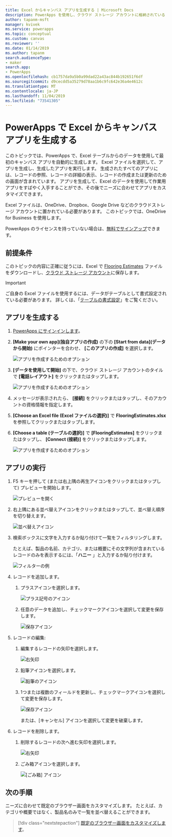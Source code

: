 ```yaml
---
title: Excel からキャンバス アプリを生成する | Microsoft Docs
description: PowerApps を使用し、クラウド ストレージ アカウントに格納されている Excel ファイルを使用して自動的にキャンバス アプリを生成する
author: tapanm-msft
manager: kvivek
ms.service: powerapps
ms.topic: conceptual
ms.custom: canvas
ms.reviewer: ''
ms.date: 01/14/2019
ms.author: tapanm
search.audienceType:
- maker
search.app:
- PowerApps
ms.openlocfilehash: cb1757da9a5b0a99dad22a43ac844b192651f6df
ms.sourcegitcommit: d9cecdd5a35279d78aa1b6c9fc642e36a4e4612c
ms.translationtype: MT
ms.contentlocale: ja-JP
ms.lasthandoff: 11/04/2019
ms.locfileid: "73541305"
---
```

# <a name="generate-a-canvas-app-from-excel-in-powerapps"></a>PowerApps で Excel からキャンバス アプリを生成する

このトピックでは、PowerApps で、Excel テーブルからのデータを使用して最初のキャンバス アプリを自動的に生成します。 Excel ファイルを選択して、アプリを生成し、生成したアプリを実行します。 生成されたすべてのアプリには、レコードの参照、レコードの詳細の表示、レコードの作成または更新のための画面が含まれています。 アプリを生成して、Excel のデータを使用して作業用アプリをすばやく入手することができ、その後でニーズに合わせてアプリをカスタマイズできます。 

Excel ファイルは、OneDrive、Dropbox、Google Drive などのクラウドストレージ アカウントに置かれている必要があります。 このトピックでは、OneDrive for Business を使用します。

PowerApps のライセンスを持っていない場合は、[無料でサインアップ](../signup-for-powerapps.md)できます。

## <a name="prerequisites"></a>前提条件

このトピックの内容に正確に従うには、Excel で [Flooring Estimates](https://az787822.vo.msecnd.net/documentation/get-started-from-data/FlooringEstimates.xlsx) ファイルをダウンロードし、[クラウド ストレージ アカウント](connections/cloud-storage-blob-connections.md)に保存します。

> [!IMPORTANT]
> ご自身の Excel ファイルを使用するには、データがテーブルとして書式設定されている必要があります。 詳しくは、「[テーブルの書式設定](how-to-excel-tips.md)」をご覧ください。 

## <a name="generate-the-app"></a>アプリを生成する

1. [PowerApps にサインインします](https://make.powerapps.com?utm_source=padocs&utm_medium=linkinadoc&utm_campaign=referralsfromdoc)。

1. **[Make your own app]\(独自アプリの作成\)** の下の **[Start from data]\(データから開始\)** にポインターを合わせ、 **[このアプリの作成]** を選択します。

    ![アプリを作成するためのオプション](./media/get-started-create-from-data/start-from-data.png)

1. **[データを使用して開始]** の下で、クラウド ストレージ アカウントのタイルで **[電話レイアウト]** をクリックまたはタップします。

    ![アプリを作成するためのオプション](./media/get-started-create-from-data/odfb-tile.png)

1. メッセージが表示されたら、 **[接続]** をクリックまたはタップし、そのアカウントの資格情報を指定します。

1. **[Choose an Excel file (Excel ファイルの選択)]** で **FlooringEstimates.xlsx** を参照してクリックまたはタップします。 

1. **[Choose a table (テーブルの選択)]** で **[FlooringEstimates]** をクリックまたはタップし、 **[Connect (接続)]** をクリックまたはタップします。

    ![アプリを作成するためのオプション](./media/get-started-create-from-data/choose-table.png)

## <a name="run-the-app"></a>アプリの実行

1. F5 キーを押して (または右上隅の再生アイコンをクリックまたはタップして) プレビューを開始します。

    ![プレビューを開く](./media/get-started-create-from-data/open-preview.png)

1. 右上隅にある並べ替えアイコンをクリックまたはタップして、並べ替え順序を切り替えます。

    ![並べ替えアイコン](./media/get-started-create-from-data/sort-icon.png)

1. 検索ボックスに文字を入力するか貼り付けて一覧をフィルタリングします。

    たとえば、製品の名前、カテゴリ、または概要にその文字列が含まれているレコードのみを表示するには、「**ハニー** 」と入力するか貼り付けます。

    ![フィルターの例](./media/get-started-create-from-data/filter-example.png)

1. レコードを追加します。

    1. プラスアイコンを選択します。

        ![プラス記号のアイコン](./media/get-started-create-from-data/plus-icon.png)

    1. 任意のデータを追加し、チェックマークアイコンを選択して変更を保存します。

        ![保存アイコン](./media/get-started-create-from-data/save-icon.png)

1. レコードの編集:

    1. 編集するレコードの矢印を選択します。

        ![右矢印](./media/get-started-create-from-data/next-arrow.png)

    1. 鉛筆アイコンを選択します。

        ![鉛筆のアイコン](./media/get-started-create-from-data/pencil-icon.png)

    1. 1つまたは複数のフィールドを更新し、チェックマークアイコンを選択して変更を保存します。

        ![保存アイコン](./media/get-started-create-from-data/save-icon.png)

        または、[キャンセル] アイコンを選択して変更を破棄します。

1. レコードを削除します。

    1. 削除するレコードの次へ進む矢印を選択します。

        ![右矢印](./media/get-started-create-from-data/next-arrow.png)

    1. ごみ箱アイコンを選択します。

        ![[ごみ箱] アイコン](./media/get-started-create-from-data/trash-icon.png)

## <a name="next-steps"></a>次の手順

ニーズに合わせて既定のブラウザー画面をカスタマイズします。 たとえば、カテゴリや概要ではなく、製品名のみで一覧を並べ替えることができます。

> [!div class="nextstepaction"]
> [既定のブラウザー画面をカスタマイズします](customize-layout-sharepoint.md)。
